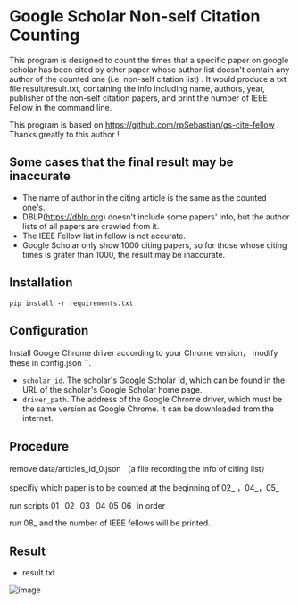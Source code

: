 # Google Scholar Non-self Citation Counting

This program is designed to count the times that a specific paper on google scholar has been cited by other paper whose author list doesn't contain any author of the counted one (i.e. non-self citation list) . It would produce a txt file result/result.txt, containing the info including name, authors, year, publisher of the non-self citation papers, and print the number of IEEE Fellow in the command line.

This program is based on https://github.com/rpSebastian/gs-cite-fellow . Thanks greatly to this author !

## Some cases that the final result may be inaccurate

* The name of author in the citing article is the same as the counted one's.
* DBLP(https://dblp.org) doesn't include some papers' info, but the author lists of all papers are crawled from it.
* The IEEE Fellow list in fellow is not accurate.
* Google Scholar only show 1000 citing papers, so for those whose citing times is grater than 1000, the result may be inaccurate.

## Installation

```
pip install -r requirements.txt
```

## Configuration

Install Google Chrome driver according to your Chrome version， modify these in config.json ``.

* ``scholar_id``. The scholar's Google Scholar Id, which can be found in the URL of the scholar's Google Scholar home page.
* ``driver_path``. The address of the Google Chrome driver, which must be the same version as Google Chrome. It can be downloaded from the internet.

## Procedure


remove data/articles_id_0.json （a file recording the info of citing list）

specifiy which paper is to be counted at the beginning of 02_ ，04_，05_ 

run scripts 01_ 02_ 03_ 04_05_06_ in order

run 08_ and the number of IEEE fellows will be printed.

## Result

* result.txt

![image](https://github.com/EvenYYY/GS-other-citations-Crawling-new/blob/main/figures/result.png)
